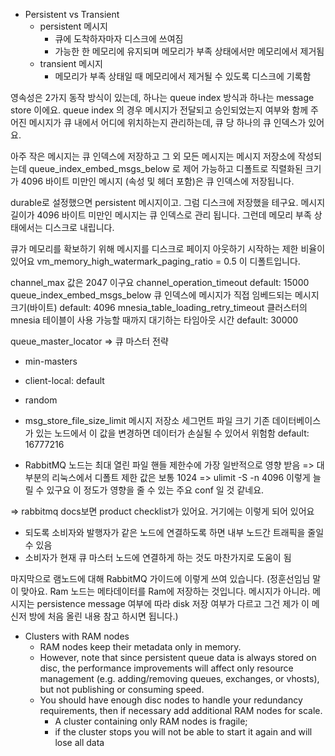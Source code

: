 * Persistent vs Transient
    * persistent 메시지
        * 큐에 도착하자마자 디스크에 쓰여짐
        * 가능한 한 메모리에 유지되며 메모리가 부족 상태에서만 메모리에서 제거됨
    * transient 메시지
        * 메모리가 부족 상태일 때 메모리에서 제거될 수 있도록 디스크에 기록함


영속성은 2가지 동작 방식이 있는데, 하나는 queue index 방식과 하나는 message store 이에요.
queue index 의 경우 메시지가 전달되고 승인되었는지 여부와 함께 주어진 메시지가 큐 내에서 어디에 위치하는지 관리하는데,  큐 당 하나의 큐 인덱스가 있어요.

아주 작은 메시지는 큐 인덱스에 저장하고 그 외 모든 메시지는 메시지 저장소에 작성되는데
queue_index_embed_msgs_below 로 제어 가능하고 디폴트로 직렬화된 크기가 4096 바이트 미만인 메시지 (속성 및 헤더 포함)은 큐 인덱스에 저장됩니다.


durable로 설정했으면 persistent 메시지이고. 그럼 디스크에 저장했을 테구요.  메시지 길이가 4096 바이트 미만인 메시지는 큐 인덱스로 관리 됩니다. 그런데 메모리 부족 상태에서는 디스크로 내립니다.



큐가 메모리를 확보하기 위해 메시지를 디스크로 페이지 아웃하기 시작하는 제한 비율이 있어요
vm_memory_high_watermark_paging_ratio = 0.5 이 디폴트입니다.


channel_max 값은 2047 이구요
channel_operation_timeout
default: 15000
queue_index_embed_msgs_below
큐 인덱스에 메시지가 직접 임베드되는 메시지 크기(바이트)
default: 4096
mnesia_table_loading_retry_timeout
클러스터의 mnesia 테이블이 사용 가능할 때까지 대기하는 타임아웃 시간
default: 30000


queue_master_locator => 큐 마스터 전략
* min-masters
* client-local: default
* random

* msg_store_file_size_limit
  메시지 저장소 세그먼트 파일 크기
  기존 데이터베이스가 있는 노드에서 이 값을 변경하면 데이터가 손실될 수 있어서 위험함
  default: 16777216

* RabbitMQ 노드는 최대 열린 파일 핸들 제한수에 가장 일반적으로 영향 받음
  => 대부분의 리눅스에서 디폴트 제한 값은 보통 1024 => ulimit -S -n 4096 이렇게 늘릴 수 있구요
  이 정도가 영향을 줄 수 있는 주요 conf 일 것 같네요.

=> rabbitmq docs보면 product checklist가 있어요. 거기에는 이렇게 되어 있어요
* 되도록 소비자와 발행자가 같은 노드에 연결하도록 하면 내부 노드간 트래픽을 줄일 수 있음
* 소비자가 현재 큐 마스터 노드에 연결하게 하는 것도 마찬가지로 도움이 됨


마지막으로 램노드에 대해 RabbitMQ 가이드에 이렇게 쓰여 있습니다. (정훈선임님 말이 맞아요. Ram 노드는 메타데이터를 Ram에 저장하는 것입니다. 메시지가 아니라. 메시지는 persistence message 여부에 따라 disk 저장 여부가 다르고 그건 제가 이 메신저 방에 처음 올린 내용 참고 하시면 됩니다.)
* Clusters with RAM nodes
    * RAM nodes keep their metadata only in memory.
    * However, note that since persistent queue data is always stored on disc, the performance improvements will affect only resource management (e.g. adding/removing queues, exchanges, or vhosts), but not publishing or consuming speed.
    * You should have enough disc nodes to handle your redundancy requirements, then if necessary add additional RAM nodes for scale.
        * A cluster containing only RAM nodes is fragile;
        * if the cluster stops you will not be able to start it again and will lose all data
